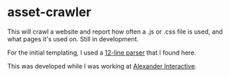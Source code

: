 # asset-crawler
This will crawl a website and report how often a .js or .css file is used, and what pages it's used on. Still in development. 

For the initial templating, I used a [12-line parser] that I found here.

This was developed while I was working at [Alexander Interactive].

[Alexander Interactive]:http://alexanderinteractive.com/
[12-line parser]:http://null-byte.wonderhowto.com/inspiration/basic-website-crawler-python-12-lines-code-0132785/